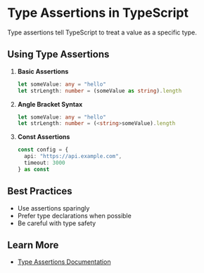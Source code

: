 # Type Assertions in TypeScript

Type assertions tell TypeScript to treat a value as a specific type.

## Using Type Assertions

1. **Basic Assertions**
   ```typescript
   let someValue: any = "hello"
   let strLength: number = (someValue as string).length
   ```

2. **Angle Bracket Syntax**
   ```typescript
   let someValue: any = "hello"
   let strLength: number = (<string>someValue).length
   ```

3. **Const Assertions**
   ```typescript
   const config = {
     api: "https://api.example.com",
     timeout: 3000
   } as const
   ```

## Best Practices
- Use assertions sparingly
- Prefer type declarations when possible
- Be careful with type safety

## Learn More
- [Type Assertions Documentation](https://www.typescriptlang.org/docs/handbook/2/everyday-types.html#type-assertions)